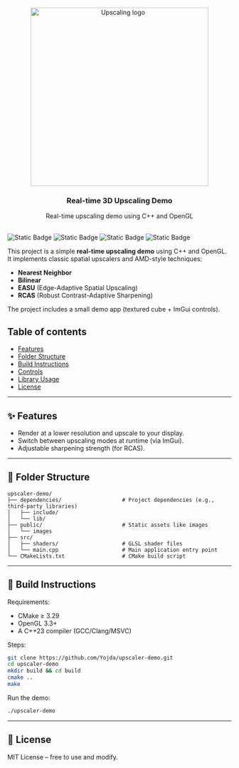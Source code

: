 <p align="center">
<br>
  <img src="src/assets/fsr_image.gif" alt="Upscaling logo" width="400">
</p>

<h3 align="center">Real-time 3D Upscaling Demo</h3>

<p align="center">
  Real-time upscaling demo using C++ and OpenGL
  <br>
  <br>
</p>

![Static Badge](https://img.shields.io/badge/school_project-brown)
![Static Badge](https://img.shields.io/badge/langage-C++-blue)
![Static Badge](https://img.shields.io/badge/API-OpenGL-blue)
![Static Badge](https://img.shields.io/badge/tool-CMake-green)

This project is a simple **real-time upscaling demo** using C++ and OpenGL.  
It implements classic spatial upscalers and AMD-style techniques:

- **Nearest Neighbor**
- **Bilinear**
- **EASU** (Edge-Adaptive Spatial Upscaling)
- **RCAS** (Robust Contrast-Adaptive Sharpening)

The project includes a small demo app (textured cube + ImGui controls).

## Table of contents

- [Features](#-features)
- [Folder Structure](#-folder-structure)
- [Build Instructions](#-build-instructions)
- [Controls](#-controls)
- [Library Usage](#-library-usage)
- [License](#-license)

---

## ✨ Features
- Render at a lower resolution and upscale to your display.
- Switch between upscaling modes at runtime (via ImGui).
- Adjustable sharpening strength (for RCAS).

---

## 📂 Folder Structure

```
upscaler-demo/
├── dependencies/                   # Project dependencies (e.g., third-party libraries)
│   ├── include/                       
│   └── lib/               
├── public/                         # Static assets like images                       
│   └── images                      
├── src/
│   ├── shaders/                    # GLSL shader files
│   └── main.cpp                    # Main application entry point
└── CMakeLists.txt                  # CMake build script
```

---

## 🔧 Build Instructions

Requirements:
- CMake ≥ 3.29
- OpenGL 3.3+
- A C++23 compiler (GCC/Clang/MSVC)

Steps:

```bash
git clone https://github.com/Yojda/upscaler-demo.git
cd upscaler-demo
mkdir build && cd build
cmake ..
make
```

Run the demo:
```bash
./upscaler-demo
```

---

## 📜 License

MIT License – free to use and modify.